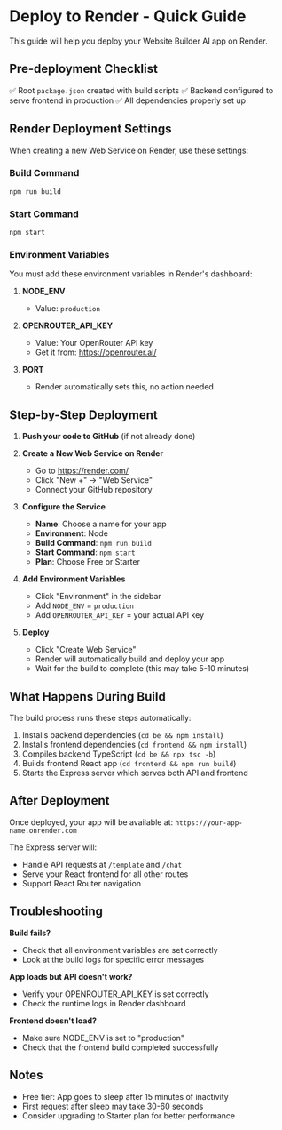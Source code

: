# Deploy to Render - Quick Guide

This guide will help you deploy your Website Builder AI app on Render.

## Pre-deployment Checklist

✅ Root `package.json` created with build scripts
✅ Backend configured to serve frontend in production
✅ All dependencies properly set up

## Render Deployment Settings

When creating a new Web Service on Render, use these settings:

### Build Command
```
npm run build
```

### Start Command
```
npm start
```

### Environment Variables

You must add these environment variables in Render's dashboard:

1. **NODE_ENV**
   - Value: `production`

2. **OPENROUTER_API_KEY**
   - Value: Your OpenRouter API key
   - Get it from: https://openrouter.ai/

3. **PORT**
   - Render automatically sets this, no action needed

## Step-by-Step Deployment

1. **Push your code to GitHub** (if not already done)

2. **Create a New Web Service on Render**
   - Go to https://render.com/
   - Click "New +" → "Web Service"
   - Connect your GitHub repository

3. **Configure the Service**
   - **Name**: Choose a name for your app
   - **Environment**: Node
   - **Build Command**: `npm run build`
   - **Start Command**: `npm start`
   - **Plan**: Choose Free or Starter

4. **Add Environment Variables**
   - Click "Environment" in the sidebar
   - Add `NODE_ENV` = `production`
   - Add `OPENROUTER_API_KEY` = your actual API key

5. **Deploy**
   - Click "Create Web Service"
   - Render will automatically build and deploy your app
   - Wait for the build to complete (this may take 5-10 minutes)

## What Happens During Build

The build process runs these steps automatically:

1. Installs backend dependencies (`cd be && npm install`)
2. Installs frontend dependencies (`cd frontend && npm install`)
3. Compiles backend TypeScript (`cd be && npx tsc -b`)
4. Builds frontend React app (`cd frontend && npm run build`)
5. Starts the Express server which serves both API and frontend

## After Deployment

Once deployed, your app will be available at:
`https://your-app-name.onrender.com`

The Express server will:
- Handle API requests at `/template` and `/chat`
- Serve your React frontend for all other routes
- Support React Router navigation

## Troubleshooting

**Build fails?**
- Check that all environment variables are set correctly
- Look at the build logs for specific error messages

**App loads but API doesn't work?**
- Verify your OPENROUTER_API_KEY is set correctly
- Check the runtime logs in Render dashboard

**Frontend doesn't load?**
- Make sure NODE_ENV is set to "production"
- Check that the frontend build completed successfully

## Notes

- Free tier: App goes to sleep after 15 minutes of inactivity
- First request after sleep may take 30-60 seconds
- Consider upgrading to Starter plan for better performance
